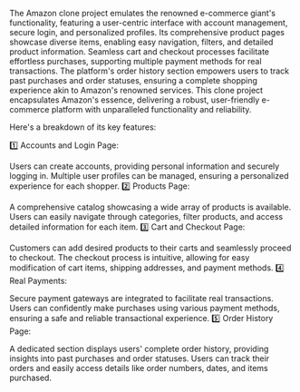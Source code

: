 The Amazon clone project emulates the renowned e-commerce giant's functionality, featuring a user-centric interface with account management, secure login, and personalized profiles. Its comprehensive product pages showcase diverse items, enabling easy navigation, filters, and detailed product information. Seamless cart and checkout processes facilitate effortless purchases, supporting multiple payment methods for real transactions. The platform's order history section empowers users to track past purchases and order statuses, ensuring a complete shopping experience akin to Amazon's renowned services. This clone project encapsulates Amazon's essence, delivering a robust, user-friendly e-commerce platform with unparalleled functionality and reliability.


Here's a breakdown of its key features:

1️⃣ Accounts and Login Page:

Users can create accounts, providing personal information and securely logging in.
Multiple user profiles can be managed, ensuring a personalized experience for each shopper.
2️⃣ Products Page:

A comprehensive catalog showcasing a wide array of products is available.
Users can easily navigate through categories, filter products, and access detailed information for each item.
3️⃣ Cart and Checkout Page:

Customers can add desired products to their carts and seamlessly proceed to checkout.
The checkout process is intuitive, allowing for easy modification of cart items, shipping addresses, and payment methods.
4️⃣ Real Payments:

Secure payment gateways are integrated to facilitate real transactions.
Users can confidently make purchases using various payment methods, ensuring a safe and reliable transactional experience.
5️⃣ Order History Page:

A dedicated section displays users' complete order history, providing insights into past purchases and order statuses.
Users can track their orders and easily access details like order numbers, dates, and items purchased.
